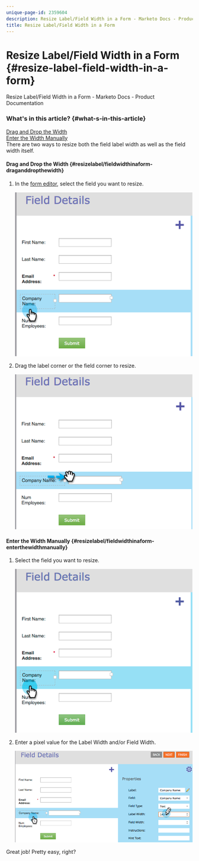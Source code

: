 ```yaml
---
unique-page-id: 2359604
description: Resize Label/Field Width in a Form - Marketo Docs - Product Documentation
title: Resize Label/Field Width in a Form
---
```


# Resize Label/Field Width in a Form {#resize-label-field-width-in-a-form}

Resize Label/Field Width in a Form - Marketo Docs - Product Documentation

### What's in this article? {#what-s-in-this-article}

[Drag and Drop the Width](#resizelabel/fieldwidthinaform-draganddropthewidth)  
[Enter the Width Manually](#resizelabel/fieldwidthinaform-enterthewidthmanually)  
There are two ways to resize both the field label width as well as the field width itself.

#### Drag and Drop the Width {#resizelabel/fieldwidthinaform-draganddropthewidth}

1. In the [form editor](../../../../../../welcome-to-marketo-docs/product-docs/demand-generation/forms/form-actions/edit-a-form.md), select the field you want to resize.

   ![](assets/image2014-9-15-15-3a24-3a0.png)

1. Drag the label corner or the field corner to resize.

   ![](assets/image2014-9-15-15-3a24-3a14.png)

#### Enter the Width Manually {#resizelabel/fieldwidthinaform-enterthewidthmanually}

1. Select the field you want to resize.

   ![](assets/image2014-9-15-15-3a24-3a28.png)

1. Enter a pixel value for the Label Width and/or Field Width.

   ![](assets/image2014-9-15-15-3a24-3a36.png)

Great job! Pretty easy, right?
